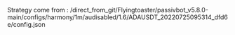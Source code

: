 Strategy come from : /direct_from_git/Flyingtoaster/passivbot_v5.8.0-main/configs/harmony/1m/audisabled/1.6/ADAUSDT_20220725095314_dfd6e/config.json